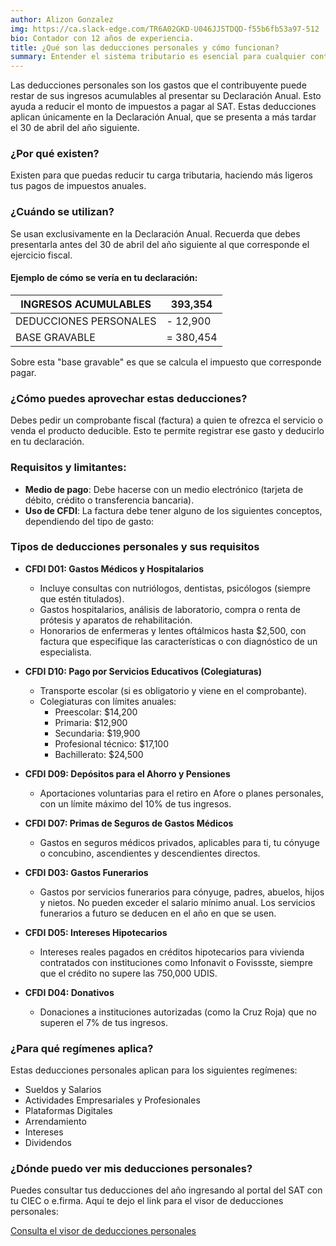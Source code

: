 ```yaml
---
author: Alizon Gonzalez
img: https://ca.slack-edge.com/TR6A02GKD-U046JJ5TDQD-f55b6fb53a97-512
bio: Contador con 12 años de experiencia.
title: ¿Qué son las deducciones personales y cómo funcionan?
summary: Entender el sistema tributario es esencial para cualquier contribuyente, pueden beneficiarse de una variedad de deducciones fiscales que pueden significar un ahorro importante.
---
```

Las deducciones personales son los gastos que el contribuyente puede restar de sus ingresos acumulables al presentar su Declaración Anual. Esto ayuda a reducir el monto de impuestos a pagar al SAT. Estas deducciones aplican únicamente en la Declaración Anual, que se presenta a más tardar el 30 de abril del año siguiente.

### ¿Por qué existen?

Existen para que puedas reducir tu carga tributaria, haciendo más ligeros tus pagos de impuestos anuales.

### ¿Cuándo se utilizan?

Se usan exclusivamente en la Declaración Anual. Recuerda que debes presentarla antes del 30 de abril del año siguiente al que corresponde el ejercicio fiscal.

#### Ejemplo de cómo se vería en tu declaración:

|INGRESOS ACUMULABLES|393,354|
|---|---|
|DEDUCCIONES PERSONALES|- 12,900|
|BASE GRAVABLE|= 380,454|

Sobre esta "base gravable" es que se calcula el impuesto que corresponde pagar.

### ¿Cómo puedes aprovechar estas deducciones?

Debes pedir un comprobante fiscal (factura) a quien te ofrezca el servicio o venda el producto deducible. Esto te permite registrar ese gasto y deducirlo en tu declaración.

### Requisitos y limitantes:

- **Medio de pago**: Debe hacerse con un medio electrónico (tarjeta de débito, crédito o transferencia bancaria).
- **Uso de CFDI**: La factura debe tener alguno de los siguientes conceptos, dependiendo del tipo de gasto:

### Tipos de deducciones personales y sus requisitos

- **CFDI D01: Gastos Médicos y Hospitalarios**
    
    - Incluye consultas con nutriólogos, dentistas, psicólogos (siempre que estén titulados).
    - Gastos hospitalarios, análisis de laboratorio, compra o renta de prótesis y aparatos de rehabilitación.
    - Honorarios de enfermeras y lentes oftálmicos hasta $2,500, con factura que especifique las características o con diagnóstico de un especialista.
- **CFDI D10: Pago por Servicios Educativos (Colegiaturas)**
    
    - Transporte escolar (si es obligatorio y viene en el comprobante).
    - Colegiaturas con límites anuales:
        - Preescolar: $14,200
        - Primaria: $12,900
        - Secundaria: $19,900
        - Profesional técnico: $17,100
        - Bachillerato: $24,500
- **CFDI D09: Depósitos para el Ahorro y Pensiones**
    
    - Aportaciones voluntarias para el retiro en Afore o planes personales, con un límite máximo del 10% de tus ingresos.
- **CFDI D07: Primas de Seguros de Gastos Médicos**
    
    - Gastos en seguros médicos privados, aplicables para ti, tu cónyuge o concubino, ascendientes y descendientes directos.
- **CFDI D03: Gastos Funerarios**
    
    - Gastos por servicios funerarios para cónyuge, padres, abuelos, hijos y nietos. No pueden exceder el salario mínimo anual. Los servicios funerarios a futuro se deducen en el año en que se usen.
- **CFDI D05: Intereses Hipotecarios**
    
    - Intereses reales pagados en créditos hipotecarios para vivienda contratados con instituciones como Infonavit o Fovissste, siempre que el crédito no supere las 750,000 UDIS.
- **CFDI D04: Donativos**
    
    - Donaciones a instituciones autorizadas (como la Cruz Roja) que no superen el 7% de tus ingresos.

### ¿Para qué regímenes aplica?

Estas deducciones personales aplican para los siguientes regímenes:

- Sueldos y Salarios
- Actividades Empresariales y Profesionales
- Plataformas Digitales
- Arrendamiento
- Intereses
- Dividendos

### ¿Dónde puedo ver mis deducciones personales?

Puedes consultar tus deducciones del año ingresando al portal del SAT con tu CIEC o e.firma. Aquí te dejo el link para el visor de deducciones personales:

[Consulta el visor de deducciones personales](https://www.sat.gob.mx/declaracion/94574/consulta-el-visor-de-deducciones-personales)

